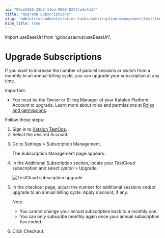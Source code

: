 ```yaml
---
id: "99ce2360-22b2-11ed-9930-0242fe3e4a3f"
title: "Upgrade Subscriptions"
slug: "administer/administration-tasks/subscription-management/testcloud-subscription/upgrade-subscriptions"
hide_title: true
---
```

import useBaseUrl from '@docusaurus/useBaseUrl';


# <a id="id" class="anchor_top_offset"/><a id="ariaid-title1" class="anchor_top_offset"/>Upgrade Subscriptions

<p xmlns="http://www.w3.org/1999/xhtml" className="p">If you want to increase the number of parallel sessions or switch from a monthly to an annual billing cycle, you can upgrade your subscription at any time.</p> 
<div xmlns="http://www.w3.org/1999/xhtml" className="note important note_important"><span className="note__title">Important:</span> <ul className="ul"><li className="li"><p className="p">You must be the Owner or Billing Manager of your Katalon Platform Account to upgrade. Learn more about roles and permissions at <a className="xref" href="/docs/administer/administration-roles/administrative-roles-and-permissions">Roles and permissions</a>.</p></li></ul></div>
<p xmlns="http://www.w3.org/1999/xhtml" className="p">Follow these steps:</p> 
<ol xmlns="http://www.w3.org/1999/xhtml" className="ol"><li className="li">Sign in to <a className="xref j-external-link" href="https://testops.katalon.io/" target="_blank">Katalon TestOps</a>.</li><li className="li">Select the desired Account.</li><li className="li"><p className="p">Go to <span className="ph uicontrol">Settings</span> &gt; <span className="ph uicontrol">Subscription Management</span>.</p><p className="p">The Subscription Management page appears.</p></li><li className="li"><p className="p">In the <span className="ph uicontrol">Additional Subscription</span> section, locate your <span className="ph">TestCloud</span> subscription and select <em className="ph i">option</em> &gt; <span className="ph uicontrol">Upgrade</span>.</p><p className="p"><img className="image" width={700} src={useBaseUrl("/4dd80620-37d8-11ed-9930-0242fe3e4a3f.png")} alt="TestCloud subscription upgrade" /></p></li><li className="li"><p className="p">In the checkout page, adjust the number for additional sessions and/or upgrade to an annual billing cycle. Apply discount, if any.</p><div className="note note note_note"><span className="note__title">Note:</span> <ul className="ul"><li className="li">You cannot change your annual subscription back to a monthly one.</li><li className="li">You can only subscribe monthly again once your annual subscription has ended.</li></ul></div></li><li className="li"><p className="p">Click <span className="ph uicontrol">Checkout</span>.</p></li></ol> 
